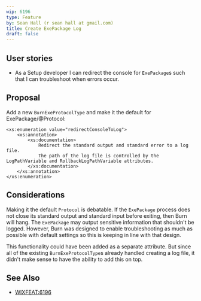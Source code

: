 ```yaml
---
wip: 6196
type: Feature
by: Sean Hall (r sean hall at gmail.com)
title: Create ExePackage Log
draft: false
---
```


## User stories

* As a Setup developer I can redirect the console for `ExePackage`s such that I can troubleshoot when errors occur.


## Proposal

Add a new `BurnExeProtocolType` and make it the default for ExePackage/@Protocol:

    
    <xs:enumeration value="redirectConsoleToLog">
        <xs:annotation>
            <xs:documentation>
                Redirect the standard output and standard error to a log file.
                The path of the log file is controlled by the LogPathVariable and RollbackLogPathVariable attributes.
            </xs:documentation>
        </xs:annotation>
    </xs:enumeration>


## Considerations

Making it the default `Protocol` is debatable.
If the `ExePackage` process does not close its standard output and standard input before exiting, then Burn will hang.
The `ExePackage` may output sensitive information that shouldn't be logged.
However, Burn was designed to enable troubleshooting as much as possible with default settings so this is keeping in line with that design.

This functionality could have been added as a separate attribute.
But since all of the existing `BurnExeProtocolType`s already handled creating a log file, it didn't make sense to have the ability to add this on top.


## See Also

* [WIXFEAT:6196](https://github.com/wixtoolset/issues/issues/6196)
